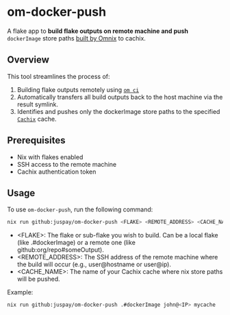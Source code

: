 # om-docker-push

A flake app to **build flake outputs on remote machine and push** `dockerImage` store paths [built by Omnix](https://omnix.page/om/ci.html) to cachix.

## Overview
This tool streamlines the process of:

1. Building flake outputs remotely using [`om ci`](https://omnix.page/om/ci.html)
2. Automatically transfers all build outputs back to the host machine via the result symlink.
3. Identifies and pushes only the dockerImage store paths to the specified [`Cachix`](https://cachix.org) cache.

## Prerequisites

- Nix with flakes enabled
- SSH access to the remote machine
- Cachix authentication token

## Usage

To use `om-docker-push`, run the following command:

```sh
nix run github:juspay/om-docker-push <FLAKE> <REMOTE_ADDRESS> <CACHE_NAME>
```
- \<FLAKE\>: The flake or sub-flake you wish to build. Can be a local flake (like .#dockerImage) or a remote one (like github:org/repo#someOutput).
- <REMOTE_ADDRESS>: The SSH address of the remote machine where the build will occur (e.g., user@hostname or user@ip).
- <CACHE_NAME>: The name of your Cachix cache where nix store paths will be pushed.

Example:

```sh
nix run github:juspay/om-docker-push .#dockerImage john@<IP> mycache
```

